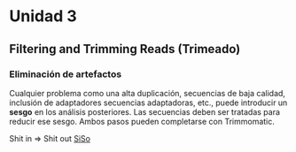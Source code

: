 
# Unidad 3

## Filtering and Trimming Reads (Trimeado)
### Eliminación de artefactos
Cualquier problema como una alta duplicación, secuencias de baja calidad, inclusión de adaptadores
secuencias adaptadoras, etc., puede introducir un **sesgo** en los análisis posteriores. Las secuencias deben ser
tratadas para reducir ese sesgo. Ambos pasos pueden completarse con Trimmomatic.

Shit in => Shit out [SiSo](https://www.urbandictionary.com/define.php?term=siso) 


